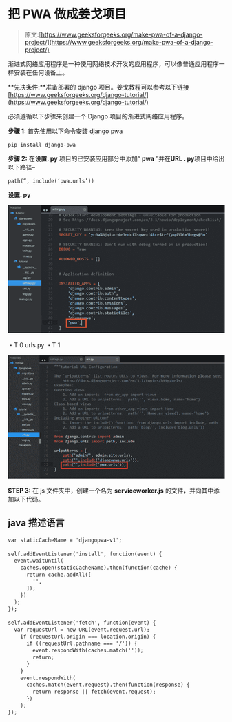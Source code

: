 # 把 PWA 做成姜戈项目

> 原文:[https://www.geeksforgeeks.org/make-pwa-of-a-django-project/](https://www.geeksforgeeks.org/make-pwa-of-a-django-project/)

渐进式网络应用程序是一种使用网络技术开发的应用程序，可以像普通应用程序一样安装在任何设备上。

**先决条件:**准备部署的 django 项目。姜戈教程可以参考以下链接[https://www.geeksforgeeks.org/django-tutorial/](https://www.geeksforgeeks.org/django-tutorial/)

必须遵循以下步骤来创建一个 Django 项目的渐进式网络应用程序。

**步骤 1:** 首先使用以下命令安装 django pwa

```
pip install django-pwa

```

**步骤 2:** 在**设置. py** 项目的已安装应用部分中添加“ **pwa** ”并在**URL . py**项目中给出以下路径–

```
path(“, include(‘pwa.urls’))

```

**设置. py**

![](img/e07372c480d623a584910e4a713f9b3d.png)

・T 0️ urls.py ・T 1️

![](img/aeac1494d3ae09aa0abb9e8c6051dc4a.png)

**STEP 3:** 在 js 文件夹中，创建一个名为 **serviceworker.js** 的文件，并向其中添加以下代码。

## java 描述语言

```
var staticCacheName = 'djangopwa-v1';

self.addEventListener('install', function(event) {
  event.waitUntil(
    caches.open(staticCacheName).then(function(cache) {
      return cache.addAll([
        '',
      ]);
    })
  );
});

self.addEventListener('fetch', function(event) {
  var requestUrl = new URL(event.request.url);
    if (requestUrl.origin === location.origin) {
      if ((requestUrl.pathname === '/')) {
        event.respondWith(caches.match(''));
        return;
      }
    }
    event.respondWith(
      caches.match(event.request).then(function(response) {
        return response || fetch(event.request);
      })
    );
});
```